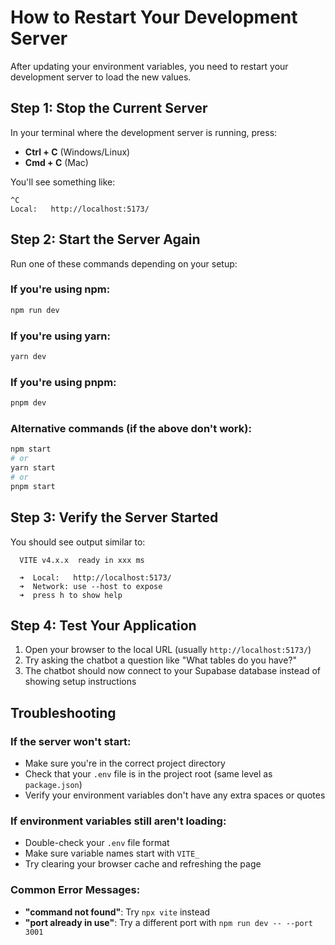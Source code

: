 # How to Restart Your Development Server

After updating your environment variables, you need to restart your development server to load the new values.

## Step 1: Stop the Current Server
In your terminal where the development server is running, press:
- **Ctrl + C** (Windows/Linux)
- **Cmd + C** (Mac)

You'll see something like:
```
^C
Local:   http://localhost:5173/
```

## Step 2: Start the Server Again
Run one of these commands depending on your setup:

### If you're using npm:
```bash
npm run dev
```

### If you're using yarn:
```bash
yarn dev
```

### If you're using pnpm:
```bash
pnpm dev
```

### Alternative commands (if the above don't work):
```bash
npm start
# or
yarn start
# or
pnpm start
```

## Step 3: Verify the Server Started
You should see output similar to:
```
  VITE v4.x.x  ready in xxx ms

  ➜  Local:   http://localhost:5173/
  ➜  Network: use --host to expose
  ➜  press h to show help
```

## Step 4: Test Your Application
1. Open your browser to the local URL (usually `http://localhost:5173/`)
2. Try asking the chatbot a question like "What tables do you have?"
3. The chatbot should now connect to your Supabase database instead of showing setup instructions

## Troubleshooting

### If the server won't start:
- Make sure you're in the correct project directory
- Check that your `.env` file is in the project root (same level as `package.json`)
- Verify your environment variables don't have any extra spaces or quotes

### If environment variables still aren't loading:
- Double-check your `.env` file format
- Make sure variable names start with `VITE_`
- Try clearing your browser cache and refreshing the page

### Common Error Messages:
- **"command not found"**: Try `npx vite` instead
- **"port already in use"**: Try a different port with `npm run dev -- --port 3001`